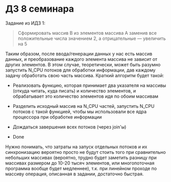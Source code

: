 # ДЗ 8 семинара

Задание из ИДЗ 1:

> Сформировать массив B из элементов массива A заменив все
> положительные числа значением 2, а отрицательные — увеличить на 5

Таким образом, после ввода/генерации данных у нас есть массив данных, и преобразование каждого элемента массива не зависит от других элементов. В этом случае, теоретически, может быть разумно запустить N_CPU потоков для обработки информации, дав каждому задачу обработать свою часть массива. Краткий алгоритм будет такой:

* Реализовать функцию, которая принимает два указателя на массивы (откуда читать, куда писать) и количество элементов, и обрабатывает это количество элементов идя по обоим массивам

* Разделить исходный массив на N_CPU частей, запустить N_CPU потоков с такой функцией, чтобы мы использовали все ядра процессора при обработке информации

* Дождаться завершения всех потоков (через join'ы)

* Done

Нужно понимать, что затраты на запуск отдельных потоков и их синхронизацию вероятно просто не будут стоить того при сравнительно небольших массивах (вероятно, трудно будет заметить разницу при массивах размером до 10-20 тысяч элементов, или многопоточная программа вообще будет медленнее), т.к. при линейном проходе по массиву операция, описанная в задании, достаточно быстрая.